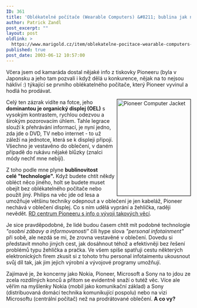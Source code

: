 ```yaml
---
ID: 361
title: 'Oblékatelné počítače (Wearable Computers) &#8211; bublina jak noha?'
author: Patrick Zandl
post_excerpt: ""
layout: post
oldlink: >
  https://www.marigold.cz/item/oblekatelne-pocitace-wearable-computers-bublina-jak-noha
published: true
post_date: 2003-06-12 10:57:00
---
```

<p>
Včera jsem od kamaráda dostal nějaké info z tiskovky Pioneeru (byla v Japonsku a jeho tam pozvali i když dělá u konkurence, nějak na to nejsou hákliví :) týkající se prvního oblékatelného počítače, který Pioneer vyvinul a hodlá ho prodávat. </p>

<p>
<IMG height=262 alt="Pioneer Computer Jacket" src="/wp-content/uploads/pioneercomputerjacket.jpg" width=200 align=right border=1>Celý ten zázrak vidíte na fotce, jeho <STRONG>dominantou je organický displej (OEL)</STRONG> s vysokým kontrastem, rychlou odezvou a širokým pozorovacím úhlem. Tahle legrace slouží k přehrávání informací, je nyní jedno, zda jde o DVD, TV nebo internet - to už záleží na jednotce, která se k displeji připojí. Všechno je vestavěno do oblečení, v daném případě do rukávu nějaké blůzky (znalci módy nechť mne nebijí). </p>

<p>
Z toho podle mne plyne <STRONG>bublinovitost celé&#160;"technologie".</STRONG> Když budete chtít někdy obléct něco jiného, holt se budete muset obejít bez oblékatelného počítače nebo použít jiný. Philips na věc jde od lesa a umožňuje většinu techniky odepnout a v oblečení je jen kabeláž, Pioneer nechává v oblečení displej. Co s ním udělá vyprání a žehlička, raději nevědět. <A href="http://www.pioneer.co.jp/crdl/index-e.html" target=_blank>RD centrum Pioneeru s info o vývoji takových věcí</A>. </p>

<p>
Je sice pravděpodobné, že lidé budou časem chtít mít podobné technologie <EM>"osobní zábavy a informovanosti"</EM> čili hype slova <EM>"personal infotainment"</EM> při sobě, ale nezdá se mi, že zrovna vestavěné v oblečení. Dovedu si představit mnoho jiných cest, jak dosáhnout téhož a efektivněji bez řešení problémů typu žehlička a pračka. Ve všem spíše spatřuji cestu některých elektronických firem zkusit si z tohoto trhu personal infotaimentu ukousnout svůj díl tak, jak jim jejich výrobní a vývojové programy umožňují. </p>

<p>
Zajímavé je, že koncerny jako Nokia, Pioneer, Microsoft&#160;a Sony na to jdou ze zcela rozdílných konců a přitom se evidentně snaží o tutéž věc. Více ale věřím na myšlenky Nokia (mobil jako komunikační základ) a Sony (distribuovaná domácí technika komunikující pospolu) nebo na vizi Microsoftu (centrální počítač) než na prodrátované oblečení. <STRONG>A co vy?</STRONG></p>
